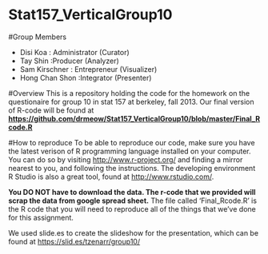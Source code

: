 Stat157_VerticalGroup10
=======================
#Group Members
* Disi Koa : Administrator (Curator)
* Tay Shin :Producer (Analyzer)
* Sam Kirschner : Entrepreneur (Visualizer)
* Hong Chan Shon :Integrator (Presenter)

#Overview
This is a repository holding the code for the homework on the questionaire for group 10 in stat 157 at berkeley, fall 2013. Our final version of R-code will be found at **https://github.com/drmeow/Stat157_VerticalGroup10/blob/master/Final_Rcode.R**

#How to reproduce
To be able to reproduce our code, make sure you have the latest verison of R programming language installed on your computer. You can do so by visiting http://www.r-project.org/ and finding a mirror nearest to you, and following the instructions. The developing environment R Studio is also a great tool, found at http://www.rstudio.com/.

**You DO NOT have to download the data. The r-code that we provided will scrap the data from google spread sheet.** The file called ‘Final_Rcode.R’ is the R code that you will need to reproduce all of the things that we’ve done for this assignment. 

We used slide.es to create the slideshow for the presentation, which can be found at https://slid.es/tzenarr/group10/
